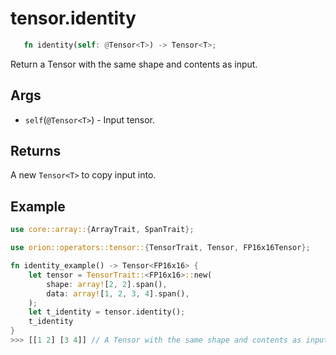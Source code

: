 # tensor.identity

```rust 
   fn identity(self: @Tensor<T>) -> Tensor<T>;
```

Return a Tensor with the same shape and contents as input.

## Args

* `self`(`@Tensor<T>`) - Input tensor.

## Returns 

A new `Tensor<T>` to copy input into.

## Example

```rust
use core::array::{ArrayTrait, SpanTrait};

use orion::operators::tensor::{TensorTrait, Tensor, FP16x16Tensor};

fn identity_example() -> Tensor<FP16x16> {
    let tensor = TensorTrait::<FP16x16>::new(
        shape: array![2, 2].span(), 
        data: array![1, 2, 3, 4].span(), 
    );
    let t_identity = tensor.identity();
    t_identity
}
>>> [[1 2] [3 4]] // A Tensor with the same shape and contents as input
```
